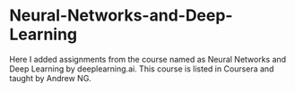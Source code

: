 # Neural-Networks-and-Deep-Learning
Here I added assignments from the course named as Neural Networks and Deep Learning by deeplearning.ai. This course is listed in Coursera and taught by Andrew NG. 
